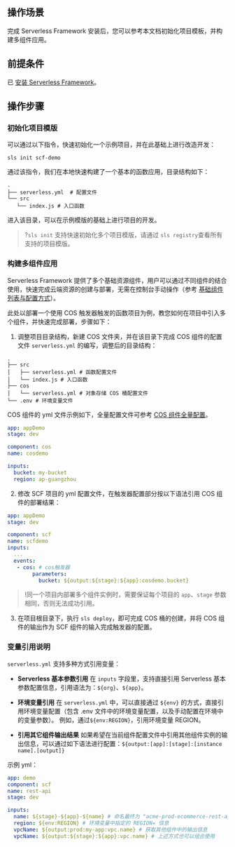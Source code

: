 ## 操作场景
完成 Serverless Framework 安装后，您可以参考本文档初始化项目模板，并构建多组件应用。

## 前提条件
已 [安装 Serverless Framework](https://cloud.tencent.com/document/product/1154/42990)。

## 操作步骤
### 初始化项目模版

可以通过以下指令，快速初始化一个示例项目，并在此基础上进行改造开发：
```
sls init scf-demo
```
通过该指令，我们在本地快速构建了一个基本的函数应用，目录结构如下：

```
.
├── serverless.yml  # 配置文件
└── src
   └── index.js # 入口函数
```

进入该目录，可以在示例模版的基础上进行项目的开发。

>?`sls init` 支持快速初始化多个项目模版，请通过 `sls registry`查看所有支持的项目模版。

### 构建多组件应用
Serverless Framework 提供了多个基础资源组件，用户可以通过不同组件的结合使用，快速完成云端资源的创建与部署，无需在控制台手动操作（参考 [基础组件列表与配置方式](https://cloud.tencent.com/document/product/1154/51106)）。

此处以部署一个使用 COS 触发器触发的函数项目为例，教您如何在项目中引入多个组件，并快速完成部署，步骤如下：

1. 调整项目目录结构，新建 COS 文件夹，并在该目录下完成 COS 组件的配置文件 `serverless.yml` 的编写，调整后的目录结构：
```
.
├── src
│   ├── serverless.yml # 函数配置文件
│   └── index.js # 入口函数
├── cos
│   └── serverless.yml # 对象存储 COS 桶配置文件
└── .env # 环境变量文件
```
   
COS 组件的 yml 文件示例如下，全量配置文件可参考 [COS 组件全量配置](https://github.com/serverless-components/tencent-cos/blob/master/docs/configure.md)。
```yml
app: appDemo
stage: dev

component: cos
name: cosdemo

inputs:
  bucket: my-bucket
  region: ap-guangzhou
```

2. 修改 SCF 项目的 yml 配置文件，在触发器配置部分按以下语法引用 COS 组件的部署结果：
```yml
app: appDemo
stage: dev

component: scf
name: scfdemo
inputs:
  ...
  events:
   - cos: # cos触发器
        parameters:
          bucket: ${output:${stage}:${app}:cosdemo.bucket}
```
>!同一个项目内部署多个组件实例时，需要保证每个项目的 `app`、`stage` 参数相同，否则无法成功引用。

3. 在项目根目录下，执行 `sls deploy`，即可完成 COS 桶的创建，并将 COS 组件的输出作为 SCF 组件的输入完成触发器的配置。

### 变量引用说明
`serverless.yml` 支持多种方式引用变量：

- **Serverless 基本参数引用**
   在 `inputs` 字段里，支持直接引用 Serverless 基本参数配置信息，引用语法为：`${org}`、`${app}`。

- **环境变量引用**
   在 `serverless.yml` 中，可以直接通过 `${env}` 的方式，直接引用环境变量配置（包含 .env 文件中的环境变量配置，以及手动配置在环境中的变量参数）。
   例如，通过`${env:REGION}`，引用环境变量 REGION。

- **引用其它组件输出结果**
   如果希望在当前组件配置文件中引用其他组件实例的输出信息，可以通过如下语法进行配置：`${output:[app]:[stage]:[instance name].[output]}`

示例 yml：
```yml
app: demo
component: scf
name: rest-api
stage: dev

inputs:
  name: ${stage}-${app}-${name} # 命名最终为 "acme-prod-ecommerce-rest-api"
  region: ${env:REGION} # 环境变量中指定的 REGION= 信息
  vpcName: ${output:prod:my-app:vpc.name} # 获取其他组件中的输出信息
  vpcName: ${output:${stage}:${app}:vpc.name} # 上述方式也可以组合使用
```
 
